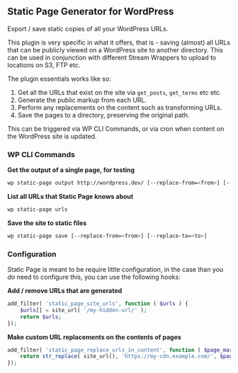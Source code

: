 ## Static Page Generator for WordPress

Export / save static copies of all your WordPress URLs.

This plugin is very specific in what it offers, that is - saving (almost) all URLs that can be publicly viewed
on a WordPress site to another directory. This can be used in conjunction with different Stream Wrappers to
upload to locations on S3, FTP etc.

The plugin essentials works like so:

1. Get all the URLs that exist on the site via `get_posts`, `get_terms` etc etc.
1. Generate the public markup from each URL.
1. Perform any replacements on the content such as transforming URLs.
1. Save the pages to a directory, preserving the original path.

This can be triggered via WP CLI Commands, or via cron when content on the WordPress site is updated.

### WP CLI Commands

**Get the output of a single page, for testing**

```bash
wp static-page output http://wordpress.dev/ [--replace-from=<from>] [--replace-to=<to>]
```

**List all URLs that Static Page knows about**

```bash
wp static-page urls
```

**Save the site to static files**

```bash
wp static-page save [--replace-from=<from>] [--replace-to=<to>]
```

### Configuration

Static Page is meant to be require little configuration, in the case than you _do_ need to configure this, you can use
the following hooks:

**Add / remove URLs that are generated**

```php
add_filter( 'static_page_site_urls', function ( $urls ) {
	$urls[] = site_url( '/my-hidden-url/' );
	return $urls;
});
```

**Make custom URL replacements on the contents of pages**

```php
add_filter( 'static_page_replace_urls_in_content', function ( $page_markup ) {
	return str_replace( site_url(), 'https://my-cdn.example.com/', $page_markup );
});
```
